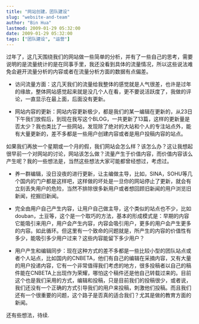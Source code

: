 ```yaml
---
title: "网站创建，团队建设"
slug: "website-and-team"
author: "Bin Hua"
lastmod: 2009-01-29 05:32:00
date: 2009-01-29 05:32:00
tags: ["团队建设", "运营"]
---
```


过年了，这几天围绕我们的网站做一些简单的分析，并有了一些自己的思考，需要说明的是流量统计的是在同事手里，我还没看到具体的流量情况，所以这些说法难免会避开流量分析的内容或者在流量分析方面的数据有点偏差。

- 访问流量方面：这几天我们的流量给我整体的感觉就是人气很差，也许是过年的缘故，整体网站感觉起来就是没几个人在看，更不要说活跃度了，我做的评论，一直显示在最上面，后面没有更新。

- 网站内容的更新：网站内容更新极少，都是我们的某一编辑在更新的，从23日下午我们放假后，到现在我写这个BLOG，一共更新了13篇，这样的更新量是否太少？我也类比了一些网站，发现除了绝对的大站和个人的专注站点外，能有大量更新的，差不多都是一些用户创建内容或者是用户投稿内容的站点。 

如果我们再放一个星期或一个月的假，我们网站会怎么样？该怎么办？这让我想起很早前一个对网站的讨论，网站该怎么做？流量产生于价值内容，而价值内容该么产生呢？我的一些想法是，当然这些想法大家可能都曾经想过，考虑过。

- 养一群编辑，没日没夜的进行更新，让主编做主导，比如，SINA，SOHU等几个国内的门户都是这样吧，这样做的坏处是一旦你的网站停止了更新，就会有立刻丢失用户的危险，当然不排除很多新用户或者想回顾旧新闻的用户浏览旧新闻，挖掘旧新闻。

- 完全由用户自己产生内容，让用户自己做主导，这个类似的站点也不少，比如 douban，土豆等，这个是一个取巧的方法，基本的形成模式是：早期的内容它能吸引来用户，用户会产生内容，内容会吸引用户，更多的用户会产生更多的内容。如此循环。但这里有一个致命的问题就是，所产生的内容的价值性有多少，能吸引多少用户过来？这些内容能留下多少用户？

- 用户产生和编辑同步：现在这种方式的差不多都是一些比较小型的团队站点或者个人站点，比如国内的CNBETA，他们有自己的编辑在采摘内容，又有大量的用户投递内容，它有一个非常值得我们考虑的地方，很多投稿者以自己的稿件能在CNBETA上出现作为荣耀，哪怕这个稿件还是他自己转载过来的。目前这个也是我们采用的方式，编辑和投稿，只是目前我们的投稿很少，或者说，我们还没有一个正确的方式引导我们的用户来投稿，刺激他们投稿。而且我们还有一个很重要的问题，这个路子是否真的适合我们？尤其是做的教育方面的新闻。 

还有些想法，待续.
